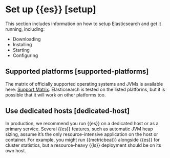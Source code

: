 # Set up {{es}} [setup]

This section includes information on how to setup Elasticsearch and get it running, including:

* Downloading
* Installing
* Starting
* Configuring


## Supported platforms [supported-platforms]

The matrix of officially supported operating systems and JVMs is available here: [Support Matrix](https://elastic.co/support/matrix). Elasticsearch is tested on the listed platforms, but it is possible that it will work on other platforms too.


## Use dedicated hosts [dedicated-host]

In production, we recommend you run {{es}} on a dedicated host or as a primary service. Several {{es}} features, such as automatic JVM heap sizing, assume it’s the only resource-intensive application on the host or container. For example, you might run {{metricbeat}} alongside {{es}} for cluster statistics, but a resource-heavy {{ls}} deployment should be on its own host.

